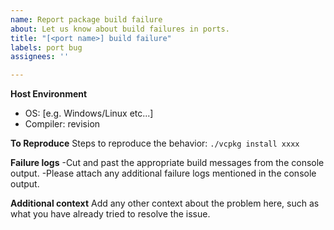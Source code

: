 ```yaml
---
name: Report package build failure
about: Let us know about build failures in ports.
title: "[<port name>] build failure"
labels: port bug
assignees: ''

---
```


**Host Environment**
- OS: [e.g. Windows/Linux etc...]
- Compiler: revision

**To Reproduce**
Steps to reproduce the behavior:
`./vcpkg install xxxx`

**Failure logs** 
-Cut and past the appropriate build messages from the console output.
-Please attach any additional failure logs mentioned in the console output.

**Additional context**
Add any other context about the problem here, such as what you have already tried to resolve the issue.

